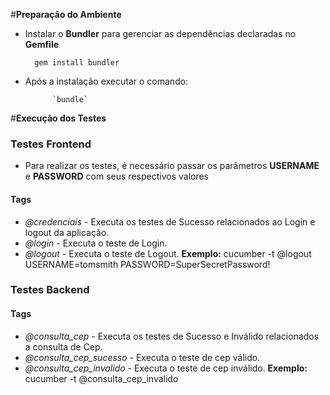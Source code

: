 
#**Preparação do Ambiente**

* Instalar o **Bundler** para gerenciar as dependências declaradas no **Gemfile**

		gem install bundler

* Após a instalação executar o comando:

			`bundle`



#**Execução dos Testes**

### **Testes Frontend**
* Para realizar os testes, é necessário passar os parâmetros **USERNAME** e **PASSWORD** com seus respectivos valores

#### **Tags**

* *@credenciais* - Executa os testes de Sucesso relacionados ao Login e logout da aplicação.
* *@login* - Executa o teste de Login.
* *@logout* - Executa o teste de Logout.
	 **Exemplo:** cucumber -t @logout USERNAME=tomsmith PASSWORD=SuperSecretPassword!


### **Testes Backend**

#### **Tags**

* *@consulta_cep* - Executa os testes de Sucesso e Inválido  relacionados a consulta de Cep.
* *@consulta_cep_sucesso* - Executa o teste de cep válido.
* *@consulta_cep_invalido* - Executa o teste de cep inválido.
	 **Exemplo:** cucumber -t @consulta_cep_invalido
